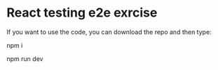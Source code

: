 # React testing e2e exrcise

If you want to use the code, you can download the repo and then type:

npm i

npm run dev
